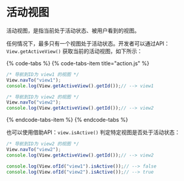 # 活动视图

活动视图，是指当前处于活动状态、被用户看到的视图。

任何情况下，最多只有一个视图处于活动状态。开发者可以通过API：`View.getActiveView()` 获取当前的活动视图，如下所示：

{% code-tabs %}
{% code-tabs-item title="action.js" %}
```javascript
/* 导航到ID为 view1 的视图 */
View.navTo("view1");
console.log(View.getActiveView().getId());// --> view1

/* 导航到ID为 view2 的视图 */
View.navTo("view2");
console.log(View.getActiveView().getId());// --> view2
```
{% endcode-tabs-item %}
{% endcode-tabs %}

也可以使用借助API：`view.isActive()` 判定特定视图是否处于活动状态：

```javascript
/* 导航到ID为 view2 的视图 */
View.navTo("view2");
console.log(View.getActiveView().getId());// --> view2

console.log(View.ofId("view1").isActive());// --> false
console.log(View.ofId("view2").isActive());// --> true
```

